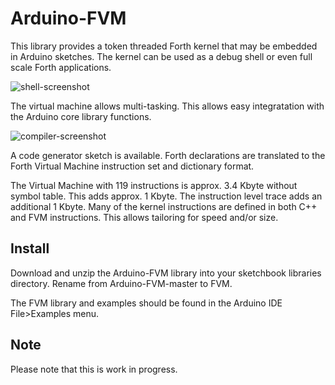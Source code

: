 # Arduino-FVM

This library provides a token threaded Forth kernel that may be
embedded in Arduino sketches. The kernel can be used as a debug
shell or even full scale Forth applications.

![shell-screenshot](https://dl.dropboxusercontent.com/u/993383/Cosa/screenshots/Screenshot%20from%202016-12-30%2020-40-06.png)

The virtual machine allows multi-tasking. This allows easy
integratation with the Arduino core library functions.

![compiler-screenshot](https://dl.dropboxusercontent.com/u/993383/Cosa/screenshots/Screenshot%20from%202017-01-01%2016-54-07.png)

A code generator sketch is available. Forth declarations are
translated to the Forth Virtual Machine instruction set and dictionary
format.

The Virtual Machine with 119 instructions is approx. 3.4 Kbyte without
symbol table. This adds approx. 1 Kbyte. The instruction level trace
adds an additional 1 Kbyte. Many of the kernel instructions are
defined in both C++ and FVM instructions. This allows tailoring for
speed and/or size.

## Install

Download and unzip the Arduino-FVM library into your sketchbook
libraries directory. Rename from Arduino-FVM-master to FVM.

The FVM library and examples should be found in the Arduino IDE
File>Examples menu.

## Note

Please note that this is work in progress.
